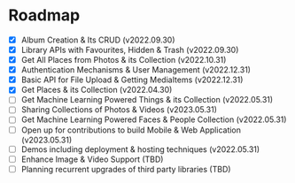 # Roadmap

- [x] Album Creation & Its CRUD (v2022.09.30)
- [x] Library APIs with Favourites, Hidden & Trash (v2022.09.30)
- [x] Get All Places from Photos & its Collection (v2022.10.31)
- [x] Authentication Mechanisms & User Management (v2022.12.31)
- [x] Basic API for File Upload & Getting MediaItems (v2022.12.31)
- [x] Get Places & its Collection (v2022.04.30)
- [ ] Get Machine Learning Powered Things & its Collection (v2022.05.31)
- [ ] Sharing Collections of Photos & Videos (v2023.05.31)
- [ ] Get Machine Learning Powered Faces & People Collection (v2022.05.31)
- [ ] Open up for contributions to build Mobile & Web Application (v2023.05.31)
- [ ] Demos including deployment & hosting techniques (v2022.05.31)
- [ ] Enhance Image & Video Support (TBD)
- [ ] Planning recurrent upgrades of third party libraries (TBD)
